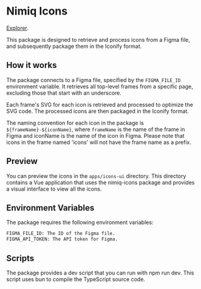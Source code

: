 # Nimiq Icons

[Explorer](https://www.nimiq.com/developers/build/ui/design/icons).

This package is designed to retrieve and process icons from a Figma file, and subsequently package them in the Iconify format.

## How it works

The package connects to a Figma file, specified by the `FIGMA_FILE_ID` environment variable. It retrieves all top-level frames from a specific page, excluding those that start with an underscore.

Each frame's SVG for each icon is retrieved and processed to optimize the SVG code. The processed icons are then packaged in the Iconify format.

The naming convention for each icon in the package is `${frameName}-${iconName}`, where `frameName` is the name of the frame in Figma and iconName is the name of the icon in Figma. Please note that icons in the frame named 'icons' will not have the frame name as a prefix.

## Preview

You can preview the icons in the `apps/icons-ui` directory. This directory contains a Vue application that uses the nimiq-icons package and provides a visual interface to view all the icons.

## Environment Variables
The package requires the following environment variables:

```bash
FIGMA_FILE_ID: The ID of the Figma file.
FIGMA_API_TOKEN: The API token for Figma.
```

## Scripts

The package provides a dev script that you can run with npm run dev. This script uses bun to compile the TypeScript source code.
